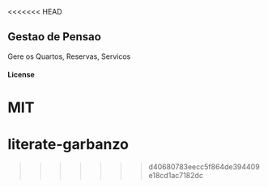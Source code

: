 <<<<<<< HEAD
## Gestao de Pensao

Gere os Quartos, Reservas, Servicos

#### License

MIT
=======
# literate-garbanzo
>>>>>>> d40680783eecc5f864de394409e18cd1ac7182dc
